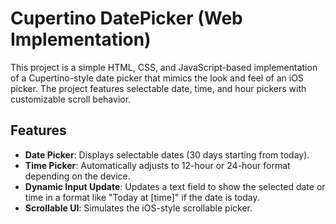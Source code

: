 # Cupertino DatePicker (Web Implementation)

This project is a simple HTML, CSS, and JavaScript-based implementation of a Cupertino-style date picker that mimics the look and feel of an iOS picker. The project features selectable date, time, and hour pickers with customizable scroll behavior.

## Features

- **Date Picker**: Displays selectable dates (30 days starting from today).
- **Time Picker**: Automatically adjusts to 12-hour or 24-hour format depending on the device.
- **Dynamic Input Update**: Updates a text field to show the selected date or time in a format like "Today at [time]" if the date is today.
- **Scrollable UI**: Simulates the iOS-style scrollable picker.

